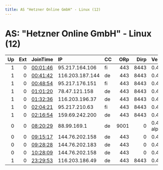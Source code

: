 ```yaml
---
title: AS "Hetzner Online GmbH" - Linux (12)
---
```


# AS: "Hetzner Online GmbH" - Linux (12)

|   Up |   Ext | JoinTime                                                                                            | IP              | CC   |   ORp |   Dirp | Version       | Contact             | Nickname   |   eFamMembers |
|-----:|------:|:----------------------------------------------------------------------------------------------------|:----------------|:-----|------:|-------:|:--------------|:--------------------|:-----------|--------------:|
|    1 |     0 | [00:01:46](https://metrics.torproject.org/rs.html#details/276AE7A0E974FC96B0933F1DA8FD51FD3BA59944) | 95.217.164.106  | fi   |   443 |   8443 | 0.4.3.5       | None                | Unnamed    |             1 |
|    1 |     0 | [00:41:42](https://metrics.torproject.org/rs.html#details/59BC32EA48ED1D06A373856434C0C5C4D2D86603) | 116.203.187.144 | de   |   443 |   8443 | 0.4.3.5       | None                | Unnamed    |             1 |
|    1 |     0 | [00:48:54](https://metrics.torproject.org/rs.html#details/257342F27502A108EECA766F3B125441B3DD4F4E) | 95.217.176.151  | fi   |   443 |   8443 | 0.4.3.5       | None                | Unnamed    |             1 |
|    1 |     0 | [01:01:20](https://metrics.torproject.org/rs.html#details/3076FB1CCEB8341322019AD26F69BFC0AA845334) | 78.47.121.158   | de   |   443 |   8443 | 0.4.3.5       | None                | Unnamed    |             1 |
|    1 |     0 | [01:32:36](https://metrics.torproject.org/rs.html#details/573051CAA3EEEE2B75EBD096BB1F70D3FDAC5F3A) | 116.203.196.37  | de   |   443 |   8443 | 0.4.3.5       | None                | Unnamed    |             1 |
|    1 |     0 | [02:04:21](https://metrics.torproject.org/rs.html#details/CA6A1295456D14F8C78CE623EB779EF2C1CCC7F0) | 95.217.210.63   | fi   |   443 |   8443 | 0.4.3.5       | None                | Unnamed    |             1 |
|    1 |     0 | [02:16:54](https://metrics.torproject.org/rs.html#details/A6C983C2F7EEADD55CE9169E540EBD95423FC260) | 159.69.242.200  | de   |   443 |   8443 | 0.4.3.5       | None                | Unnamed    |             1 |
|    0 |     0 | [08:20:29](https://metrics.torproject.org/rs.html#details/A496087052CD60C6892ED378550AB1A8AF26A10B) | 88.99.169.1     | de   |  9001 |      0 | 0.4.4.1-alpha | tor at hihn dot org | spacegirl  |             1 |
|    0 |     0 | [09:15:17](https://metrics.torproject.org/rs.html#details/034D394D2BF1615625C1A2527FE51D1E40E0F332) | 144.76.202.158  | de   |   443 |      0 | 0.4.3.6       | None                | Unnamed    |             1 |
|    0 |     0 | [09:28:28](https://metrics.torproject.org/rs.html#details/AA928D61219FF6B96D4A53A3978C025AFFE1F623) | 144.76.202.183  | de   |   443 |      0 | 0.4.3.6       | me@me.me            | unnamed    |             1 |
|    0 |     0 | [10:28:09](https://metrics.torproject.org/rs.html#details/88FCF8D54B6FFA63911669F99BEAAF8EF8723DF1) | 144.76.202.158  | de   |   443 |      0 | 0.4.3.6       | me@me.me            | unnamed    |             1 |
|    1 |     0 | [23:29:53](https://metrics.torproject.org/rs.html#details/35DBE43445BB44D817084200BA05E8A0573EDFD4) | 116.203.186.49  | de   |   443 |   8443 | 0.4.3.5       | None                | Unnamed    |             1 |
